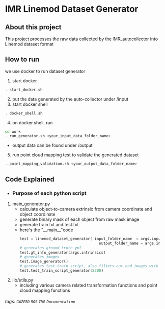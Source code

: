 IMR Linemod Dataset Generator
===

## About this project

This project processes the raw data collected by the IMR_autocollector into Linemod dataset format


## How to run


		
we use docker to run dataset generator
 
1. start docker
```sh
. start_docker.sh
```
2. put the data generated by the auto-collector under /input 
3. start docker shell
```sh
. docker_shell.sh 
```
4. on docker shell, run
```sh
cd work
. run_generator.sh <your_input_data_folder_name>
```
- output data can be found under /output
5. run point cloud mapping test to validate the generated dataset
```sh
. point_mapping_validation.sh <your_output_data_folder_name>
```
## Code Explained
* ### Purpose of each python script
1. main_generator.py
    - calculate object-to-camera extrinsic from camera coordinate and object coordinate
    - generate binary mask of each object from raw mask image
    - generate train.txt and test.txt
    - here's the  "\_\_main\_\_"code 
		```python
		test = linemod_dataset_generator( input_folder_name  = args.input_folder_name,
		                                    output_folder_name = args.input_folder_name+"_output")
		# generates ground truth yml
		test.gt_info_generator(args.intrinsics)
		# generates images
		test.image_generator()
		# generates test-train script, also filters out bad images with mask pixel under ceratin threshold
		test.test_train_script_generator(2200)
		```
2. lib/utils.py
    - including various camera related transformation functions and point cloud mapping functions

###### tags: `GAZEBO` `ROS` `IMR` `Documentation`
